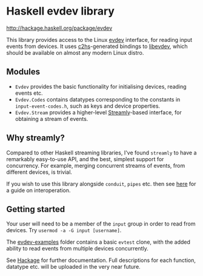 Haskell evdev library
=====================

http://hackage.haskell.org/package/evdev

This library provides access to the Linux [evdev](https://en.wikipedia.org/wiki/Evdev) interface, for reading input events from devices. It uses [c2hs](https://github.com/haskell/c2hs/wiki/User-Guide)-generated bindings to [libevdev](https://www.freedesktop.org/wiki/Software/libevdev/), which should be available on almost any modern Linux distro.

Modules
-------
- `Evdev` provides the basic functionality for initialising devices, reading events etc.
- `Evdev.Codes` contains datatypes corresponding to the constants in `input-event-codes.h`, such as keys and device properties.
- `Evdev.Stream` provides a higher-level [Streamly](https://hackage.haskell.org/package/streamly)-based interface, for obtaining a stream of events.


Why streamly?
-------------
Compared to other Haskell streaming libraries, I've found `streamly` to have a remarkably easy-to-use API, and the best, simplest support for concurrency. For example, merging concurrent streams of events, from different devices, is trivial.

If you wish to use this library alongside `conduit`, `pipes` etc. then see [here](https://hackage.haskell.org/package/streamly-0.7.0/docs/Streamly-Tutorial.html#g:39) for a guide on interoperation.

Getting started
---------------
Your user will need to be a member of the `input` group in order to read from devices. Try `usermod -a -G input [username]`.

The [evdev-examples](https://github.com/georgefst/evdev/tree/master/evdev-examples) folder contains a basic `evtest` clone, with the added ability to read events from multiple devices concurrently.

See [Hackage](http://hackage.haskell.org/package/evdev) for further documentation. Full descriptions for each function, datatype etc. will be uploaded in the very near future.
